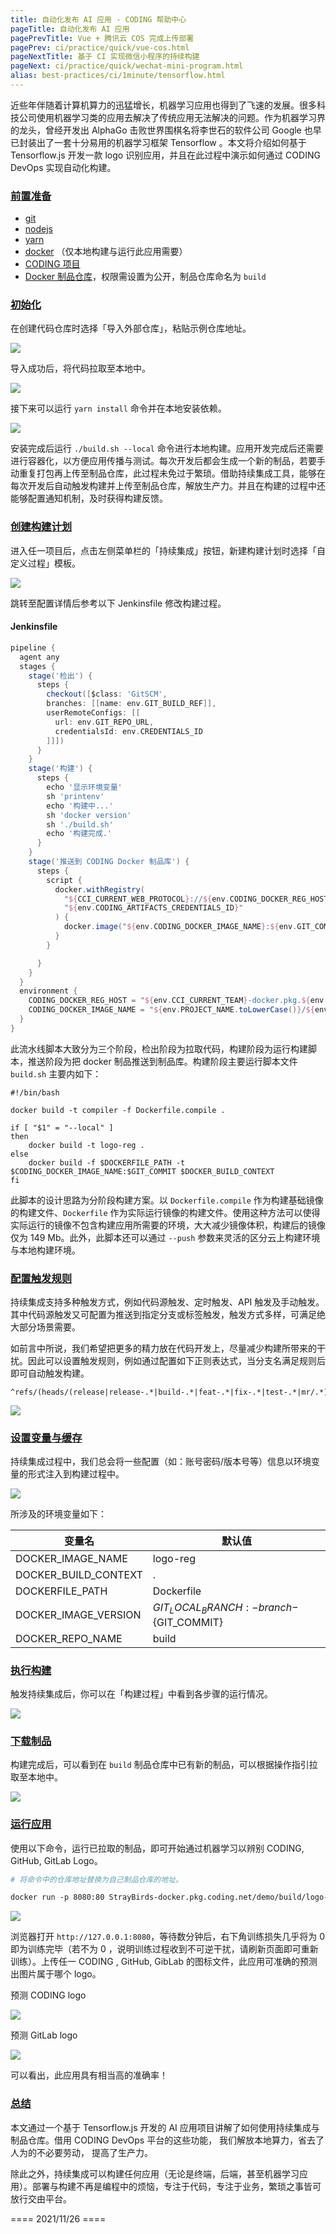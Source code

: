 ```yaml
---
title: 自动化发布 AI 应用 - CODING 帮助中心
pageTitle: 自动化发布 AI 应用
pagePrevTitle: Vue + 腾讯云 COS 完成上传部署
pagePrev: ci/practice/quick/vue-cos.html
pageNextTitle: 基于 CI 实现微信小程序的持续构建
pageNext: ci/practice/quick/wechat-mini-program.html
alias: best-practices/ci/1minute/tensorflow.html
---
```


近些年伴随着计算机算力的迅猛增长，机器学习应用也得到了飞速的发展。很多科技公司使用机器学习类的应用去解决了传统应用无法解决的问题。作为机器学习界的龙头，曾经开发出 AlphaGo 击败世界围棋名将李世石的软件公司 Google 也早已封装出了一套十分易用的机器学习框架 Tensorflow 。本文将介绍如何基于 Tensorflow.js 开发一款 logo 识别应用，并且在此过程中演示如何通过 CODING DevOps 实现自动化构建。

### [前置准备](#prerequisite)

-   [git](https://git-scm.com/)
-   [nodejs](https://nodejs.org/en/)
-   [yarn](https://classic.yarnpkg.com/en/)
-   [docker](https://www.docker.com/) （仅本地构建与运行此应用需要）
-   [CODING 项目](/docs/start/project.html)
-   [Docker 制品仓库](/docs/artifacts/quick-start/docker.html)，权限需设置为公开，制品仓库命名为 `build`

### [初始化](#init)

在创建代码仓库时选择「导入外部仓库」，粘贴示例仓库地址。

![](https://help-assets.codehub.cn/enterprise/20211125171814.png)

导入成功后，将代码拉取至本地中。

![](https://help-assets.codehub.cn/enterprise/20211125194206.png)

接下来可以运行 `yarn install` 命令并在本地安装依赖。

![](https://help-assets.codehub.cn/enterprise/20211125194618.png)

安装完成后运行 `./build.sh --local` 命令进行本地构建。应用开发完成后还需要进行容器化，以方便应用传播与测试。每次开发后都会生成一个新的制品，若要手动重复打包再上传至制品仓库，此过程未免过于繁琐。借助持续集成工具，能够在每次开发后自动触发构建并上传至制品仓库，解放生产力。并且在构建的过程中还能够配置通知机制，及时获得构建反馈。

### [创建构建计划](#create)

进入任一项目后，点击左侧菜单栏的「持续集成」按钮，新建构建计划时选择「自定义过程」模板。

![](https://help-assets.codehub.cn/enterprise/20211125201416.png)

跳转至配置详情后参考以下 Jenkinsfile 修改构建过程。

#### Jenkinsfile

```groovy
pipeline {
  agent any
  stages {
    stage('检出') {
      steps {
        checkout([$class: 'GitSCM',
        branches: [[name: env.GIT_BUILD_REF]],
        userRemoteConfigs: [[
          url: env.GIT_REPO_URL,
          credentialsId: env.CREDENTIALS_ID
        ]]])
      }
    }
    stage('构建') {
      steps {
        echo '显示环境变量'
        sh 'printenv'
        echo '构建中...'
        sh 'docker version'
        sh './build.sh'
        echo '构建完成.'
      }
    }
    stage('推送到 CODING Docker 制品库') {
      steps {
        script {
          docker.withRegistry(
            "${CCI_CURRENT_WEB_PROTOCOL}://${env.CODING_DOCKER_REG_HOST}",
            "${env.CODING_ARTIFACTS_CREDENTIALS_ID}"
          ) {
            docker.image("${env.CODING_DOCKER_IMAGE_NAME}:${env.GIT_COMMIT}").push()
          }
        }

      }
    }
  }
  environment {
    CODING_DOCKER_REG_HOST = "${env.CCI_CURRENT_TEAM}-docker.pkg.${env.CCI_CURRENT_DOMAIN}"
    CODING_DOCKER_IMAGE_NAME = "${env.PROJECT_NAME.toLowerCase()}/${env.DOCKER_REPO_NAME}/${env.DOCKER_IMAGE_NAME}"
  }
}
```

此流水线脚本大致分为三个阶段，检出阶段为拉取代码，构建阶段为运行构建脚本，推送阶段为把 docker 制品推送到制品库。构建阶段主要运行脚本文件 `build.sh` 主要内如下：

```shell
#!/bin/bash

docker build -t compiler -f Dockerfile.compile .

if [ "$1" = "--local" ]
then
    docker build -t logo-reg .
else
    docker build -f $DOCKERFILE_PATH -t $CODING_DOCKER_IMAGE_NAME:$GIT_COMMIT $DOCKER_BUILD_CONTEXT
fi
```

此脚本的设计思路为分阶段构建方案。以 `Dockerfile.compile` 作为构建基础镜像的构建文件、`Dockerfile` 作为实际运行镜像的构建文件。使用这种方法可以使得实际运行的镜像不包含构建应用所需要的环境，大大减少镜像体积，构建后的镜像仅为 149 Mb。此外，此脚本还可以通过 `--push` 参数来灵活的区分云上构建环境与本地构建环境。

### [配置触发规则](#triggle-rule)

持续集成支持多种触发方式，例如代码源触发、定时触发、API 触发及手动触发。其中代码源触发又可配置为推送到指定分支或标签触发，触发方式多样，可满足绝大部分场景需要。

如前言中所说，我们希望把更多的精力放在代码开发上，尽量减少构建所带来的干扰。因此可以设置触发规则，例如通过配置如下正则表达式，当分支名满足规则后即可自动触发构建。

```text
^refs/(heads/(release|release-.*|build-.*|feat-.*|fix-.*|test-.*|mr/.*))
```

![](https://help-assets.codehub.cn/enterprise/20211126105457.png)

### [设置变量与缓存](#variable-coache)

持续集成过程中，我们总会将一些配置（如：账号密码/版本号等）信息以环境变量的形式注入到构建过程中。

![](https://help-assets.codehub.cn/enterprise/20211126110536.png)

所涉及的环境变量如下：

| 变量名               | 默认值                                    |
| --------------------   | -----------------------------------------   |
| DOCKER_IMAGE_NAME    | logo-reg                                  |
| DOCKER_BUILD_CONTEXT | .                                         |
| DOCKERFILE_PATH      | Dockerfile                                |
| DOCKER_IMAGE_VERSION | ${GIT_LOCAL_BRANCH:-branch}-${GIT_COMMIT} |
| DOCKER_REPO_NAME     | build                                     |

### [执行构建](#execute)

触发持续集成后，你可以在「构建过程」中看到各步骤的运行情况。

![](https://help-assets.codehub.cn/enterprise/20211126111111.png)

### [下载制品](#download)

构建完成后，可以看到在 `build` 制品仓库中已有新的制品，可以根据操作指引拉取至本地中。

![](https://help-assets.codehub.cn/enterprise/20211126111318.png)

### [运行应用](#run)

使用以下命令，运行已拉取的制品，即可开始通过机器学习以辨别 CODING, GitHub, GitLab Logo。

```dockerfile
# 将命令中的仓库地址替换为自己制品仓库的地址。

docker run -p 8080:80 StrayBirds-docker.pkg.coding.net/demo/build/logo-reg:340275df1ecf1b2e7800a237ebceb10ceee7161c
```

![](https://help-assets.codehub.cn/enterprise/20211126112103.png)

浏览器打开 `http://127.0.0.1:8080`，等待数分钟后，右下角训练损失几乎将为 0 即为训练完毕（若不为 0 ，说明训练过程收到不可逆干扰，请刷新页面即可重新训练）。上传任一 CODING , GitHub, GibLab 的图标文件，此应用可准确的预测出图片属于哪个 logo。

预测 CODING logo

![](https://help-assets.codehub.cn/enterprise/20200929143550.png)

预测 GitLab logo

![](https://help-assets.codehub.cn/enterprise/20200929143637.png)

可以看出，此应用具有相当高的准确率！

### [总结](#summarize)

本文通过一个基于 Tensorflow.js 开发的 AI 应用项目讲解了如何使用持续集成与制品仓库。借用 CODING DevOps 平台的这些功能， 我们解放本地算力，省去了人为的不必要劳动， 提高了生产力。

除此之外，持续集成可以构建任何应用（无论是终端，后端，甚至机器学习应用）。部署与构建不再是编程中的烦恼，专注于代码，专注于业务，繁琐之事皆可放行交由平台。

==== 2021/11/26 ====
